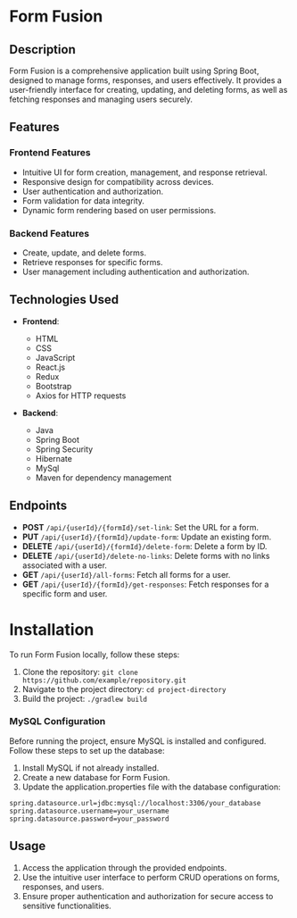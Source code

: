 # Form Fusion

## Description
Form Fusion is a comprehensive application built using Spring Boot, designed to manage forms, responses, and users effectively.
It provides a user-friendly interface for creating, updating, and deleting forms, as well as fetching responses and managing users securely.

## Features

### Frontend Features
- Intuitive UI for form creation, management, and response retrieval.
- Responsive design for compatibility across devices.
- User authentication and authorization.
- Form validation for data integrity.
- Dynamic form rendering based on user permissions.

### Backend Features
- Create, update, and delete forms.
- Retrieve responses for specific forms.
- User management including authentication and authorization.


## Technologies Used
- **Frontend**:
  - HTML
  - CSS
  - JavaScript
  - React.js
  - Redux
  - Bootstrap 
  - Axios for HTTP requests
  
- **Backend**:
  - Java 
  - Spring Boot
  - Spring Security
  - Hibernate
  - MySql
  - Maven for dependency management

  
## Endpoints
- **POST** `/api/{userId}/{formId}/set-link`: Set the URL for a form.
- **PUT** `/api/{userId}/{formId}/update-form`: Update an existing form.
- **DELETE** `/api/{userId}/{formId}/delete-form`: Delete a form by ID.
- **DELETE** `/api/{userId}/delete-no-links`: Delete forms with no links associated with a user.
- **GET** `/api/{userId}/all-forms`: Fetch all forms for a user.
- **GET** `/api/{userId}/{formId}/get-responses`: Fetch responses for a specific form and user.


  
# Installation

To run Form Fusion locally, follow these steps:

1. Clone the repository: `git clone https://github.com/example/repository.git`
2. Navigate to the project directory: `cd project-directory`
3. Build the project: `./gradlew build`

### MySQL Configuration

Before running the project, ensure MySQL is installed and configured. 
Follow these steps to set up the database:

1. Install MySQL if not already installed.
2. Create a new database for Form Fusion.
3. Update the application.properties file with the database configuration:

```properties
spring.datasource.url=jdbc:mysql://localhost:3306/your_database
spring.datasource.username=your_username
spring.datasource.password=your_password
```

## Usage
1. Access the application through the provided endpoints.
2. Use the intuitive user interface to perform CRUD operations on forms, responses, and users.
3. Ensure proper authentication and authorization for secure access to sensitive functionalities.




